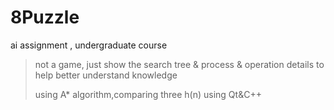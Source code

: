 # 8Puzzle

ai assignment , undergraduate course
>not a game, just show the search tree & process & operation details to help better understand knowledge
>
>using A* algorithm,comparing three h(n)
>using Qt&C++ 
